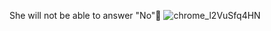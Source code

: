 She will not be able to answer "No"🤗
![chrome_l2VuSfq4HN](https://github.com/M-Maksym/will-you-be-my-valentine/assets/148090991/6e5634fe-f5aa-4b9b-9dd7-b0070766bb48)
